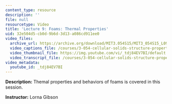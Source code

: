 ```yaml
---
content_type: resource
description: ''
file: null
resourcetype: Video
title: 'Lecture 9: Foams: Thermal Properties'
uid: 32e504d5-cb0d-9b6d-3d13-a086cd911ee0
video_files:
  archive_url: https://archive.org/download/MIT3.054S15/MIT3_054S15_L09_300k.mp4
  video_captions_file: /courses/3-054-cellular-solids-structure-properties-and-applications-spring-2015/7a3b174e34ec53b985b7e4832a318afb_tdj84EV7BI.vtt
  video_thumbnail_file: https://img.youtube.com/vi/_tdj84EV7BI/default.jpg
  video_transcript_file: /courses/3-054-cellular-solids-structure-properties-and-applications-spring-2015/ac7f4204258bcc4e5f1ddee828f058f6_tdj84EV7BI.pdf
video_metadata:
  youtube_id: _tdj84EV7BI
---
```


**Description:** Themal properties and behaviors of foams is covered in this session.

**Instructor:** Lorna Gibson